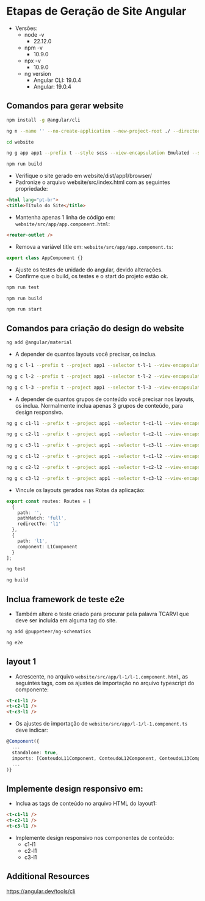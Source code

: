 # Etapas de Geração de Site Angular
- Versões:
    - node -v
        - 22.12.0
    - npm -v
        - 10.9.0
    - npx -v
        - 10.9.0
    - ng version
        - Angular CLI: 19.0.4
        - Angular: 19.0.4

## Comandos para gerar website
```bash
npm install -g @angular/cli
```
```bash
ng n --name '' --no-create-application --new-project-root ./ --directory website
```  
```bash
cd website
```
```bash
ng g app app1 --prefix t --style scss --view-encapsulation Emulated --server-routing false --project-root ./ --inline-template false --inline-style false
```  
```bash
npm run build
```
- Verifique o site gerado em website/dist/app1/browser/
- Padronize o arquivo website/src/index.html com as seguintes propriedade:
```html
<html lang="pt-br">
<title>Título do Site</title>
```  
- Mantenha apenas 1 linha de código em: `website/src/app/app.component.html`:
```html
<router-outlet />
```
- Remova a variável title em: `website/src/app/app.component.ts`:
```typescript
export class AppComponent {}
```
- Ajuste os testes de unidade do angular, devido alterações.
- Confirme que o build, os testes e o start do projeto estão ok.  
```bash
npm run test
```  
```bash
npm run build
```  
```bash
npm run start
```

## Comandos para criação do design do website
```bash
ng add @angular/material
```  
- A depender de quantos layouts você precisar, os inclua.
```bash
ng g c l-1 --prefix t --project app1 --selector t-l-1 --view-encapsulation Emulated
```  
```bash
ng g c l-2 --prefix t --project app1 --selector t-l-2 --view-encapsulation Emulated
```  
```bash
ng g c l-3 --prefix t --project app1 --selector t-l-3 --view-encapsulation Emulated
```  
- A depender de quantos grupos de conteúdo você precisar nos layouts, os inclua. Normalmente inclua apenas 3 grupos de conteúdo, para design responsivo.  
```bash
ng g c c1-l1 --prefix t --project app1 --selector t-c1-l1 --view-encapsulation Emulated
```  
```bash
ng g c c2-l1 --prefix t --project app1 --selector t-c2-l1 --view-encapsulation Emulated
```  
```bash
ng g c c3-l1 --prefix t --project app1 --selector t-c3-l1 --view-encapsulation Emulated
```  
```bash
ng g c c1-l2 --prefix t --project app1 --selector t-c1-l2 --view-encapsulation Emulated
```  
```bash
ng g c c2-l2 --prefix t --project app1 --selector t-c2-l2 --view-encapsulation Emulated
```  
```bash
ng g c c3-l2 --prefix t --project app1 --selector t-c3-l2 --view-encapsulation Emulated
```  

- Vincule os layouts gerados nas Rotas da aplicação:
```typescript
export const routes: Routes = [
  {
    path: '',
    pathMatch: 'full',
    redirectTo: 'l1'
  },
  {
    path: 'l1',
    component: L1Component
  }
];
```
```bash
ng test
```
```bash
ng build
```
## Inclua framework de teste e2e
- Também altere o teste criado para procurar pela palavra TCARVI que deve ser incluída em alguma tag do site.
```bash
ng add @puppeteer/ng-schematics
``` 
```bash
ng e2e
```

## layout 1
- Acrescente, no arquivo `website/src/app/l-1/l-1.component.html`, as seguintes tags, com os ajustes de importação no arquivo typescript do componente:
```html
<t-c1-l1 />
<t-c2-l1 />
<t-c3-l1 />
```  
- Os ajustes de importação de `website/src/app/l-1/l-1.component.ts` deve indicar:
```typescript
@Component({
  ...
  standalone: true,
  imports: [ConteudoL11Component, ConteudoL12Component, ConteudoL13Component],
  ...
)}
```

## Implemente design responsivo em:
- Inclua as tags de conteúdo no arquivo HTML do layout1:
```html title="no arquivo website/src/l-1/l-1.component.html"
<t-c1-l1 />
<t-c2-l1 />
<t-c3-l1 />
```
- Implemente design responsivo nos componentes de conteúdo:
  - c1-l1
  - c2-l1
  - c3-l1

## Additional Resources
https://angular.dev/tools/cli